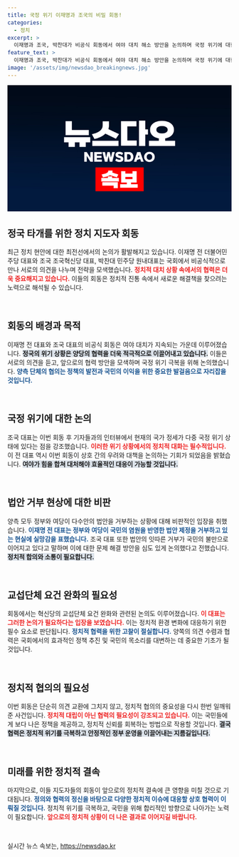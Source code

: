 ```yaml
---
title: 국정 위기 이재명과 조국의 비밀 회동!
categories:
  - 정치
excerpt: >
  이재명과 조국, 박찬대가 비공식 회동에서 여야 대치 해소 방안을 논의하며 국정 위기에 대한 우려를 털어놓았다. 두 대표는 정부·여당의 책임을 촉구하며 야당의 협력을 강조했다. 과연 이들이 어떤 혁신적 대안을 제시할 것인가?
feature_text: >
  이재명과 조국, 박찬대가 비공식 회동에서 여야 대치 해소 방안을 논의하며 국정 위기에 대한 우려를 털어놓았다. 두 대표는 정부·여당의 책임을 촉구하며 야당의 협력을 강조했다. 과연 이들이 어떤 혁신적 대안을 제시할 것인가?
image: '/assets/img/newsdao_breakingnews.jpg'
---
```


<p><img src="/assets/img/newsdao_breakingnews.jpg" alt="ranknews 속보" /></p>

<h2 data-ke-size="size26">정국 타개를 위한 정치 지도자 회동</h2>

<p data-ke-size="size16">최근 정치 현안에 대한 최전선에서의 논의가 활발해지고 있습니다. 이재명 전 더불어민주당 대표와 조국 조국혁신당 대표, 박찬대 민주당 원내대표는 국회에서 비공식적으로 만나 서로의 의견을 나누며 전략을 모색했습니다. <b><span style="color: #ee2323;">정치적 대치 상황 속에서의 협력은 더욱 중요해지고 있습니다.</span></b> 이들의 회동은 정치적 진통 속에서 새로운 해결책을 찾으려는 노력으로 해석될 수 있습니다.</p>

<p data-ke-size="size16">&nbsp;</p>

<h2 data-ke-size="size26">회동의 배경과 목적</h2>

<p data-ke-size="size16">이재명 전 대표와 조국 대표의 비공식 회동은 여야 대치가 지속되는 가운데 이루어졌습니다. <b><span style="background-color: #21538527;">정국의 위기 상황은 양당의 협력을 더욱 적극적으로 이끌어내고 있습니다.</span></b> 이들은 서로의 의견을 듣고, 앞으로의 협력 방안을 모색하며 국정 위기 극복을 위해 논의했습니다. <b><span style="color: #1a5490;">양측 단체의 협의는 정책의 발전과 국민의 이익을 위한 중요한 발걸음으로 자리잡을 것입니다.</span></b></p>

<p data-ke-size="size16">&nbsp;</p>

<h2 data-ke-size="size26">국정 위기에 대한 논의</h2>

<p data-ke-size="size16">조국 대표는 이번 회동 후 기자들과의 인터뷰에서 현재의 국가 정세가 다중 국정 위기 상태에 있다는 점을 강조했습니다. <b><span style="color: #ee2323;">이러한 위기 상황에서의 정치적 대화는 필수적입니다.</span></b> 이 전 대표 역시 이번 회동이 상호 간의 우려와 대책을 논의하는 기회가 되었음을 밝혔습니다. <b><span style="background-color: #21538527;">여야가 힘을 합쳐 대처해야 효율적인 대응이 가능할 것입니다.</span></b></p>

<p data-ke-size="size16">&nbsp;</p>

<h2 data-ke-size="size26">법안 거부 현상에 대한 비판</h2>

<p data-ke-size="size16">양측 모두 정부와 여당이 다수안의 법안을 거부하는 상황에 대해 비판적인 입장을 취했습니다. <b><span style="color: #1a5490;">이재명 전 대표는 정부와 여당이 국민의 염원을 반영한 법안 제정을 거부하고 있는 현실에 실망감을 표했습니다.</span></b> 조국 대표 또한 법안의 잇따른 거부가 국민의 불만으로 이어지고 있다고 말하며 이에 대한 문제 해결 방안을 심도 있게 논의했다고 전했습니다. <b><span style="background-color: #21538527;">정치적 합의와 소통이 필요합니다.</span></b></p>

<p data-ke-size="size16">&nbsp;</p>

<h2 data-ke-size="size26">교섭단체 요건 완화의 필요성</h2>

<p data-ke-size="size16">회동에서는 혁신당의 교섭단체 요건 완화와 관련된 논의도 이루어졌습니다. <b><span style="color: #ee2323;">이 대표는 그러한 논의가 필요하다는 입장을 보였습니다.</span></b> 이는 정치적 환경 변화에 대응하기 위한 필수 요소로 판단됩니다. <b><span style="color: #1a5490;">정치적 협력을 위한 고찰이 절실합니다.</span></b> 양쪽의 의견 수렴과 협력은 국회에서의 효과적인 정책 추진 및 국민의 목소리를 대변하는 데 중요한 기초가 될 것입니다.</p>

<p data-ke-size="size16">&nbsp;</p>

<h2 data-ke-size="size26">정치적 협의의 필요성</h2>

<p data-ke-size="size16">이번 회동은 단순히 의견 교환에 그치지 않고, 정치적 협의의 중요성을 다시 한번 일깨워준 사건입니다. <b><span style="color: #ee2323;">정치적 대립이 아닌 협력의 필요성이 강조되고 있습니다.</span></b> 이는 국민들에게 보다 나은 정책을 제공하고, 정치적 신뢰를 회복하는 방법으로 작용할 것입니다. <b><span style="background-color: #21538527;">결국 협력은 정치적 위기를 극복하고 안정적인 정부 운영을 이끌어내는 지름길입니다.</span></b></p>

<p data-ke-size="size16">&nbsp;</p>

<h2 data-ke-size="size26">미래를 위한 정치적 결속</h2>

<p data-ke-size="size16">마지막으로, 이들 지도자들의 회동이 앞으로의 정치적 결속에 큰 영향을 미칠 것으로 기대됩니다. <b><span style="color: #1a5490;">정의와 협력의 정신을 바탕으로 다양한 정치적 이슈에 대응할 상호 협력이 이뤄질 것입니다.</span></b> 정치적 위기를 극복하고, 국민을 위해 합리적인 방향으로 나아가는 노력이 필요합니다. <b><span style="color: #ee2323;">앞으로의 정치적 상황이 더 나은 결과로 이어지길 바랍니다.</span></b></p>

<p data-ke-size="size16">&nbsp;</p>
실시간 뉴스 속보는, <a href="https://newsdao.kr" rel="dofollow">https://newsdao.kr</a>


